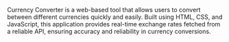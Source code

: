 Currency Converter is a web-based tool that allows users to convert between different currencies quickly and easily. Built using HTML, CSS, and JavaScript, this application provides real-time exchange rates fetched from a reliable API, ensuring accuracy and reliability in currency conversions.
